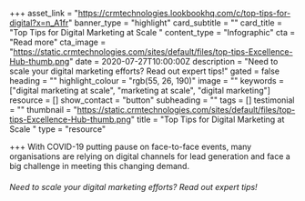 +++
asset_link = "https://crmtechnologies.lookbookhq.com/c/top-tips-for-digital?x=n_A1fr"
banner_type = "highlight"
card_subtitle = ""
card_title = "Top Tips for Digital Marketing at Scale "
content_type = "Infographic"
cta = "Read more"
cta_image = "https://static.crmtechnologies.com/sites/default/files/top-tips-Excellence-Hub-thumb.png"
date = 2020-07-27T10:00:00Z
description = "Need to scale your digital marketing efforts? Read out expert tips!"
gated = false
heading = ""
highlight_colour = "rgb(55, 26, 190)"
image = ""
keywords = ["digital marketing at scale", "marketing at scale", "digital marketing"]
resource = []
show_contact = "button"
subheading = ""
tags = []
testimonial = ""
thumbnail = "https://static.crmtechnologies.com/sites/default/files/top-tips-Excellence-Hub-thumb.png"
title = "Top Tips for Digital Marketing at Scale "
type = "resource"

+++
With COVID-19 putting pause on face-to-face events, many organisations are relying on digital channels for lead generation and face a big challenge in meeting this changing demand.

###### Need to scale your digital marketing efforts? Read out expert tips!